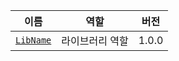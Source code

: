 | 이름 | 역할 | 버전 |
| --- | --- | :-: |
| [`LibName`] | 라이브러리 역할 | 1.0.0 |

[`LibName`]: https://aka.ms/go_libname
